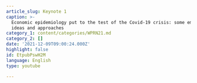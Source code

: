 ```yaml
---
article_slug: Keynote 1
caption: >-
  Economic epidemiology put to the test of the Covid-19 crisis: some emerging
  ideas and approaches
category_1: content/categories/WPRN21.md
category_2: []
date: '2021-12-09T09:00:24.000Z'
highlight: false
id: EtpubPswH2M
language: English
type: youtube

---
```

